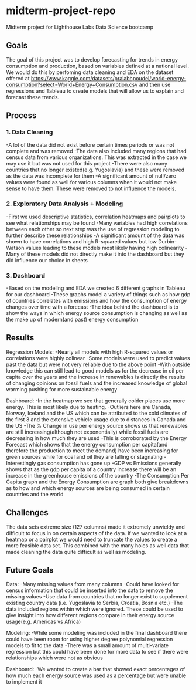 # midterm-project-repo
Midterm project for Lighthouse Labs Data Science bootcamp

## Goals 

The goal of this project was to develop forecasting for trends in energy consumption and production, based on variables 
defined at a national level. We would do this by perfoming data cleaning and EDA on the dataset offered at
https://www.kaggle.com/datasets/pralabhpoudel/world-energy-consumption?select=World+Energy+Consumption.csv 
and then use regressions and Tableau to create models that will allow us to explain and forecast these trends.

## Process

### 1. Data Cleaning
-A lot of the data did not exist before certain times periods or was not complete and was removed
-The data also included many regions that had census data from various organizations. This was extracted in the case we may use it but was not used for this project
-There were also many countries that no longer existed(e.g. Yugoslavia) and these were removed as the data was incomplete for them
-A significant amount of null/zero values were found as well for various columns when it would not make sense to have them. These were removed to not influence the models.

### 2. Exploratory Data Analysis + Modeling
-First we used descriptive statistics, correlation heatmaps and pairplots to see what relationships may be found
-Many variables had high correlations between each other so next step was the use of regression modeling to further describe these relationships
-A significant amount of the data was shown to have correlations and high R-squared values but low Durbin-Watson values leading to these models most likely having high colinearity
-Many of these models did not directly make it into the dashboard but they did influence our choice in sheets

### 3. Dashboard
-Based on the modeling and EDA we created 6 different graphs in Tableau for our dashboard
-These graphs model a variety of things such as how gdp of countries correlates with emissions and how the consumption of energy changes over time with a forecast
-The idea behind the dashboard is to show the ways in which energy source consumption is changing as well as the make up of modern(and past) energy consumption


## Results

Regression Models:
-Nearly all models with high R-squared values or correlations were highly colinear
-Some models were used to predict values past the data but were not very reliable due to the above point
-With outside knowledge this can still lead to good models as for the decrease in oil per capita over the years and the increase in renewables is directly the results of changing opinions on fossil fuels and the increased knowledge of global warming pushing for more sustainable energy

Dashboard:
-In the heatmap we see that generally colder places use more energy. This is most likely due to heating. 
	-Outliers here are Canada, Norway, Iceland and the US which can be attributed to the cold climates of the first 3 and the extensive vehicle usage due to distances in Canada and the US
-The % Change in use per energy source shows us that renewables are still increasing(although not exponentially) while fossil fuels are decreasing in how much they are used
	-This is corroborated by the Energy Forecast which shows that the energy consumption per capita(and therefore the production to meet the demand) have been increasing for green sources while for coal and oil they are falling or stagnating
	-Interestingly gas consumption has gone up
-GDP vs Emissions generally shows that as the gdp per capita of a country increase there will be an increase in the greenhouse emissions of the country
-The Consumption Per Capita graph and the Energy Consumption are graph both give breakdowns as to how and which energy sources are being consumed in certain countries and the world

## Challenges

The data sets extreme size (127 columns) made it extremely unwieldy and difficult to focus in on certain aspects of the data. If we wanted to look at a heatmap or a pairplot we would need to truncate the values to create a more feasible
data set. This combined with the many holes as well data that made cleaning the data quite difficult as well as modeling.

## Future Goals

Data:
-Many missing values from many columns
	-Could have looked for census information that could be inserted into the data to remove the missing values
	-Use data from countries that no longer exist to supplement existing country data (i.e. Yugoslavia to Serbia, Croatia, Bosnia etc.)
-The data included regions within which were ignored. These could be used to give insight into how different regions compare in their energy source usage(e.g. Americas vs Africa)

Modeling:
-While some modeling was included in the final dashboard there could have been room for using higher degree polynomial regression models to fit to the data 
-There was a small amount of multi-variate regression but this could have been done for more data to see if there were relationships which were not as obvious

Dashboard:
-We wanted to create a bar that showed exact percentages of how much each energy source was used as a percentage but were unable to implement it


